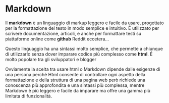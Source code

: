 <!-- @format -->

# Markdown

Il **markdown** è un linguaggio di markup leggero e facile da usare, progettato per la formattazione del testo in modo semplice e intuitivo. É utilizzato per scrivere documentazione, articoli, e anche per formattare testi su piattaforme online come **github** Reddit eccetera…

Questo linguaggio ha una sintassi molto semplice, che permette a chiunque di utilizzarlo senza dover imparare codice più complesso come **html**.
É molto popolare tra gli sviluppatori e blogger

Ovviamente la scelta tra usare html o Markdown dipende dalle esigenze di una persona perchè Html consente di controllare ogni aspetto della formattazione e della struttura di una pagina web però richiede una conoscenza più approfondita e una sintassi più complessa, mentre Markdown è più leggero e facile da imparare ma offre una gamma più limitata di funzionalità.
